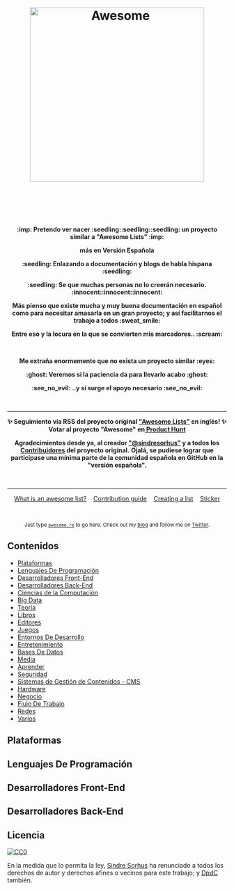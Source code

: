 <h1 align="center">
	<img width="400" src="https://cdn.rawgit.com/sindresorhus/awesome/master/media/logo.svg" alt="Awesome">
	<br>
	<br>
</h1>

<br>
<br>

<p align="center">
    <b>:imp: Pretendo ver nacer :seedling::seedling::seedling: un proyecto similar a "Awesome Lists" :imp:</b>
</p>
<p align="center">
    <b>más en Versión Española</b>
</p>
<p align="center">
    <b>:seedling: Enlazando a documentación y blogs de habla hispana :seedling:</b></b>
</p>
<p align="center">
    <b>:seedling: Se que muchas personas no lo creerán necesario. :innocent::innocent::innocent:</b>
</p>
<p align="center">
    <b>Más pienso que existe mucha y muy buena documentación en español como para necesitar amasarla en un gran proyecto; y así facilitarnos el trabajo a todos :sweat_smile:</b>
</p>
<p align="center">
    <b>Entre eso y la locura en la que se convierten mis marcadores.. :scream:</b>
</p>
<br>

<p align="center">
    <b>Me extraña enormemente que no exista un proyecto similar :eyes:</b>
</p>

 <p align="center">
     <b>:ghost: Veremos si la paciencia da para llevarlo acabo :ghost:</b>
 </p>
 <p align="center">
     <b>:see_no_evil: ..y si surge el apoyo necesario :see_no_evil:</b>
 </p>
 
 <br>
 
 ---
<p align="center">
	<b>✨ Seguimiento vía RSS del proyecto original <a href="https://awesomeweekly.co">"Awesome Lists"</a> en inglés! ✨</b>
	<b> Votar al proyecto "Awesome" en<a href="https://www.producthunt.com/posts/awesome-weekly"> Product Hunt</a></b>
</p>
<p align="center">
<b>Agradecimientos desde ya, al creador <a href="https://github.com/sindresorhus/">"@sindresorhus"</a> y a todos los <a href="https://github.com/sindresorhus/awesome/graphs/contributors">Contribuidores</a>  del proyecto original.</b>
	<b> Ojalá, se pudiese lograr que participase una mínima parte de la comunidad española en GitHub en la "versión española". </a></b>
</p>

<br>

---

<p align="center">
	<a href="awesome.md">What is an awesome list?</a>&nbsp;&nbsp;&nbsp;
	<a href="contributing.md">Contribution guide</a>&nbsp;&nbsp;&nbsp;
	<a href="create-list.md">Creating a list</a>&nbsp;&nbsp;&nbsp;
	<a href="https://www.stickermule.com/marketplace/10034-awesome">Sticker</a>
</p>

<br>

<p align="center">
	<sub>Just type <a href="https://awesome.re"><code>awesome.re</code></a> to go here. Check out my <a href="https://blog.sindresorhus.com">blog</a> and follow me on <a href="https://twitter.com/sindresorhus">Twitter</a>.</sub>
</p>


## Contenidos

- [Plataformas](#plataformas)
- [Lenguajes De Programación](#lenguajes-de-programación)
- [Desarrolladores Front-End](#front-end-development)
- [Desarrolladores Back-End](#back-end-development)
- [Ciencias de la Computación](#ciencias-de-la-computacion)
- [Big Data](#big-data)
- [Teoría](#teoria)
- [Libros](#libros)
- [Editores](#editores)
- [Juegos](#juegos)
- [Entornos De Desarrollo](#entornos-de-desarrollo)
- [Entretenimiento](#entretenimiento)
- [Bases De Datos](#bases-de-datos)
- [Media](#media)
- [Aprender](#aprender)
- [Seguridad](#seguridad)
- [Sistemas de Gestión de Contenidos - CMS](#sistemas-de-gestion-de-contenidos)
- [Hardware](#hardware)
- [Negocio](#negocio)
- [Flujo De Trabajo](#flujo-de-trabajo)
- [Redes](#redes)
- [Varios](#varios)


## Plataformas

## Lenguajes De Programación
## Desarrolladores Front-End
## Desarrolladores Back-End

## Licencia

[![CC0](http://mirrors.creativecommons.org/presskit/buttons/88x31/svg/cc-zero.svg)](https://creativecommons.org/publicdomain/zero/1.0/)

En la medida que lo permita la ley, [Sindre Sorhus](http://sindresorhus.com) ha renunciado a todos los derechos de autor y derechos afines o vecinos para este trabajo; y [DpdC](http://pabloalvarezcorredera.com) también.
